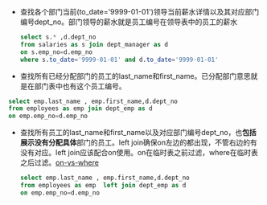 - 查找各个部门当前(to_date='9999-01-01')领导当前薪水详情以及其对应部门编号dept_no。部门领导的薪水就是员工编号在领导表中的员工的薪水

  ```sql
  select s.* ,d.dept_no
  from salaries as s join dept_manager as d
  on s.emp_no=d.emp_no
  where s.to_date='9999-01-01' and d.to_date='9999-01-01'
  ```

- 查找所有已经分配部门的员工的last_name和first_name。已分配部门意思就是在部门表中也有这个员工编号。

```sql
select emp.last_name , emp.first_name,d.dept_no
from employees as emp join dept_emp as d
on emp.emp_no=d.emp_no
```

- 查找所有员工的last_name和first_name以及对应部门编号dept_no，也**包括展示没有分配具体**部门的员工。left join确保on左边的都出现，不管右边的有没有对应。left join应该配合on使用。on在临时表之前过滤，where在临时表之后过滤。[on-vs-where](https://stackoverflow.com/questions/354070/sql-join-where-clause-vs-on-clause)

  ```sql
  select emp.last_name , emp.first_name,d.dept_no
  from employees as emp  left join dept_emp as d
  on emp.emp_no=d.emp_no
  ```

